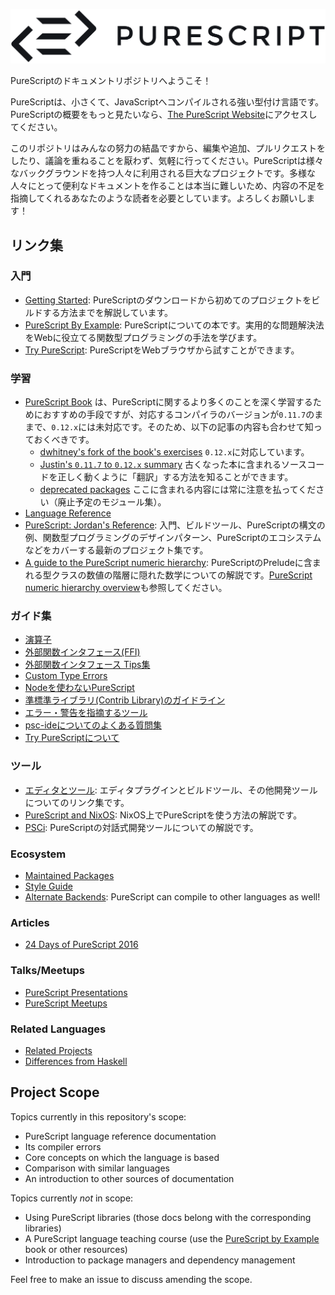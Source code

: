 ![PureScript](https://github.com/purescript/purescript/raw/master/logo.png)

<!--
Welcome to the PureScript documentation repository!
-->
PureScriptのドキュメントリポジトリへようこそ！

<!--
PureScript is a small, strongly typed programming language that compiles to JavaScript.
To get a better overview of PureScript, visit [The PureScript Website](http://purescript.org).
-->
PureScriptは、小さくて、JavaScriptへコンパイルされる強い型付け言語です。
PureScriptの概要をもっと見たいなら、[The PureScript Website](http://purescript.org)にアクセスしてください。

<!--
This repository is a collaborative effort, so please feel free to make a pull request to add/edit content or create an issue to discuss it. PureScript is a big project used by people coming from a variety of backgrounds. Making documentation useful to a wide variety of people is really hard to do well, requiring readers like you to point out and add documentation you feel is missing. Thanks for helping!
-->
このリポジトリはみんなの努力の結晶ですから、編集や追加、プルリクエストをしたり、議論を重ねることを厭わず、気軽に行ってください。PureScriptは様々なバックグラウンドを持つ人々に利用される巨大なプロジェクトです。多様な人々にとって便利なドキュメントを作ることは本当に難しいため、内容の不足を指摘してくれるあなたのような読者を必要としています。よろしくお願いします！

<!--
## Directory
-->
## リンク集

<!--
### Getting Started
-->
### 入門

<!--
- [Getting Started](guides/Getting-Started.md): Download PureScript and build your first project
- [PureScript By Example](https://leanpub.com/purescript/read): A book about PureScript. Learn functional programming for the web by solving practical problems
- [Try PureScript](http://try.purescript.org): Try PureScript in your browser
-->
- [Getting Started](guides/Getting-Started.md): PureScriptのダウンロードから初めてのプロジェクトをビルドする方法までを解説しています。
- [PureScript By Example](https://leanpub.com/purescript/read): PureScriptについての本です。実用的な問題解決法をWebに役立てる関数型プログラミングの手法を学びます。
- [Try PureScript](http://try.purescript.org): PureScriptをWebブラウザから試すことができます。

<!--
### Learning
-->
### 学習

<!--
- The [PureScript Book](https://leanpub.com/purescript/read) is the recommended approach to learning the language, since it covers more material in greater depth. However, it covers `0.11.7` and is not updated yet for the `0.12.x` version of the compiler. Thus, one should be aware of the following materials when reading through the book:
    - See [dwhitney's fork of the book's exercises](https://github.com/dwhitney/purescript-book) which is updated for `0.12.x`.
    - See [Justin's `0.11.7` to `0.12.x` summary](https://purescript-resources.readthedocs.io/en/latest/0.11.7-to-0.12.0.html) to know how to 'translate' the outdated book's code into working code.
    - Be wary of any references to these [deprecated packages](https://github.com/purescript-deprecated) in the book.
- [Language Reference](language/README.md)
- [PureScript: Jordan's Reference](https://github.com/JordanMartinez/purescript-jordans-reference): An up-to-date project covering Getting Started, Build Tools, PureScript's syntax with examples, FP design patterns, and PureScript's ecosystem.
- [A guide to the PureScript numeric hierarchy](https://a-guide-to-the-purescript-numeric-hierarchy.readthedocs.io/en/latest/index.html): An introduction to the mathematics behind the numeric hierarchy of type classes in PureScript’s Prelude. (See also [PureScript numeric hierarchy overview](https://harry.garrood.me/numeric-hierarchy-overview/).)
-->
- [PureScript Book](https://leanpub.com/purescript/read) は、PureScriptに関するより多くのことを深く学習するためにおすすめの手段ですが、対応するコンパイラのバージョンが`0.11.7`のままで、`0.12.x`には未対応です。そのため、以下の記事の内容も合わせて知っておくべきです。
    - [dwhitney's fork of the book's exercises](https://github.com/dwhitney/purescript-book) `0.12.x`に対応しています。
    - [Justin's `0.11.7` to `0.12.x` summary](https://purescript-resources.readthedocs.io/en/latest/0.11.7-to-0.12.0.html) 古くなった本に含まれるソースコードを正しく動くように「翻訳」する方法を知ることができます。
    - [deprecated packages](https://github.com/purescript-deprecated) ここに含まれる内容には常に注意を払ってください（廃止予定のモジュール集）。
- [Language Reference](language/README.md)
- [PureScript: Jordan's Reference](https://github.com/JordanMartinez/purescript-jordans-reference): 入門、ビルドツール、PureScriptの構文の例、関数型プログラミングのデザインパターン、PureScriptのエコシステムなどをカバーする最新のプロジェクト集です。
- [A guide to the PureScript numeric hierarchy](https://a-guide-to-the-purescript-numeric-hierarchy.readthedocs.io/en/latest/index.html): PureScriptのPreludeに含まれる型クラスの数値の階層に隠れた数学についての解説です。[PureScript numeric hierarchy overview](https://harry.garrood.me/numeric-hierarchy-overview/)も参照してください。

<!--
### Guides
-->
### ガイド集

<!--
- [Common Operators](guides/Common-Operators.md)
- [The Foreign Function Interface (FFI)](guides/FFI.md)
- [FFI Tips](guides/FFI-Tips.md)
- [Custom Type Errors](guides/Custom-Type-Errors.md)
- [PureScript Without Node](guides/PureScript-Without-Node.md)
- [Contrib Library Guidelines](guides/Contrib-Guidelines.md)
- [Error Suggestions](guides/Error-Suggestions.md)
- [psc-ide FAQ](guides/psc-ide-FAQ.md)
- [Try PureScript Help](https://github.com/purescript/trypurescript/blob/gh-pages/README.md)
-->
- [演算子](guides/Common-Operators.md)
- [外部関数インタフェース(FFI)](guides/FFI.md)
- [外部関数インタフェース Tips集](guides/FFI-Tips.md)
- [Custom Type Errors](guides/Custom-Type-Errors.md)
- [Nodeを使わないPureScript](guides/PureScript-Without-Node.md)
- [準標準ライブラリ(Contrib Library)のガイドライン](guides/Contrib-Guidelines.md)
- [エラー・警告を指摘するツール](guides/Error-Suggestions.md)
- [psc-ideについてのよくある質問集](guides/psc-ide-FAQ.md)
- [Try PureScriptについて](https://github.com/purescript/trypurescript/blob/gh-pages/README.md)

<!--
### Tools
-->
### ツール

<!--
- [Editor and tool support](ecosystem/Editor-and-tool-support.md): Editor plugins, build tools, and other development tools
- [PureScript and NixOS](https://pr06lefs.wordpress.com/2015/01/11/get-started-with-purescript-on-nixos/): How to use PureScript with NixOS
- [PSCi](guides/PSCi.md): An interactive development tool for PureScript
-->
- [エディタとツール](ecosystem/Editor-and-tool-support.md): エディタプラグインとビルドツール、その他開発ツールについてのリンク集です。
- [PureScript and NixOS](https://pr06lefs.wordpress.com/2015/01/11/get-started-with-purescript-on-nixos/): NixOS上でPureScriptを使う方法の解説です。
- [PSCi](guides/PSCi.md): PureScriptの対話式開発ツールについての解説です。

### Ecosystem

- [Maintained Packages](ecosystem/Maintained-Packages.md)
- [Style Guide](guides/Style-Guide.md)
- [Alternate Backends](https://github.com/purescript/documentation/blob/master/ecosystem/Alternate-backends.md): PureScript can compile to other languages as well!

### Articles

- [24 Days of PureScript 2016](https://github.com/paf31/24-days-of-purescript-2016)

### Talks/Meetups

- [PureScript Presentations](ecosystem/PureScript-Presentations.md)
- [PureScript Meetups](ecosystem/PureScript-Meetups.md)

### Related Languages

- [Related Projects](Related-Projects.md)
- [Differences from Haskell](language/Differences-from-Haskell.md)

## Project Scope

Topics currently in this repository's scope:

- PureScript language reference documentation
- Its compiler errors
- Core concepts on which the language is based
- Comparison with similar languages
- An introduction to other sources of documentation

Topics currently *not* in scope:

- Using PureScript libraries (those docs belong with the corresponding libraries)
- A PureScript language teaching course (use the [PureScript by Example](https://leanpub.com/purescript/read) book or other resources)
- Introduction to package managers and dependency management

Feel free to make an issue to discuss amending the scope.
